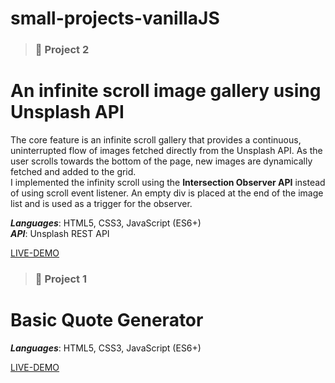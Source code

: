 # small-projects-vanillaJS


> ### 💾 Project 2
# An infinite scroll image gallery using Unsplash API

The core feature is an infinite scroll gallery that provides a continuous, uninterrupted flow of images fetched directly from the Unsplash API. As the user scrolls towards the bottom of the page, new images are dynamically fetched and added to the grid. <br>
I implemented the infinity scroll using the **Intersection Observer API** instead of using scroll event listener.
An empty div is placed at the end of the image list and is used as a trigger for the observer.


***Languages***: HTML5, CSS3, JavaScript (ES6+) <br>
***API***: Unsplash REST API

[LIVE-DEMO](https://xtxn.github.io/small-projects-vanillaJS/infinity-scroll/)

>### 💾 Project 1
# Basic Quote Generator
***Languages***: HTML5, CSS3, JavaScript (ES6+) <br>

[LIVE-DEMO](https://xtxn.github.io/small-projects-vanillaJS/quote-generator/)
